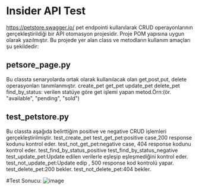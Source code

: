 # Insider API Test 
https://petstore.swagger.io/ pet endpointi kullanılarak CRUD operayonlarının gerçekleştirildiği bir API otomasyon projesidir. Proje POM yapısına uygun olarak yazılmıştır. Bu projede yer alan class ve metodların kullanım amaçları şu şekildedir:
## petsore_page.py
Bu classta senaryolarda ortak olarak kullanılacak olan get,post,put, delete operasyonları tanımlanmıştır.
create_pet
get_pet
update_pet
delete_pet
find_by_status: verilen statüye göre get işlemi yapan metod.Örn:(ör. "available", "pending", "sold")
## test_petstore.py
Bu classta aşağıda belirttiğim positive ve negative CRUD işlemleri gerçekleştirilmiştir.
test_create_pet
test_get_pet:positive case,200 response kodunu kontrol eder.
test_not_get_pet:negative case, 404 response kodunu kontrol eder.
test_find_by_status_positive
test_find_by_status_negative
test_update_pet:Update edilen verilerle eşleşip eşleşmediğini kontrol eder.
test_not_update_pet:Update edip , 500 response kod kontrolü yapar.
test_delete_pet:200 bekler.
test_not_delete_pet:404 bekler.

#Test Sonucu:
![image](https://github.com/user-attachments/assets/b639e774-9be8-4041-851e-2f11d2c1c250)

